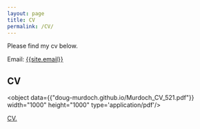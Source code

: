 ```yaml
---
layout: page
title: CV
permalink: /CV/
---
```

<p>
Please find my cv below.
</p>

Email: <a href="mailto:{{site.email}}?Subject=From Blog Site:">{{site.email}}</a>

## CV

<object data={{"doug-murdoch.github.io/Murdoch_CV_521.pdf"}} width="1000" height="1000" type='application/pdf'/>


<a href="doug-murdoch.github.io/Murdoch_CV_521.pdf" target="_blank">CV.</a>
